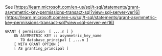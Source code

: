See [https://learn.microsoft.com/en-us/sql/t-sql/statements/grant-asymmetric-key-permissions-transact-sql?view=sql-server-ver16](https://learn.microsoft.com/en-us/sql/t-sql/statements/grant-asymmetric-key-permissions-transact-sql?view=sql-server-ver16)
```
GRANT { permission  [ ,...n ] }   
    ON ASYMMETRIC KEY :: asymmetric_key_name   
       TO database_principal [ ,...n ]  
    [ WITH GRANT OPTION ]  
    [ AS granting_principal ]
```

